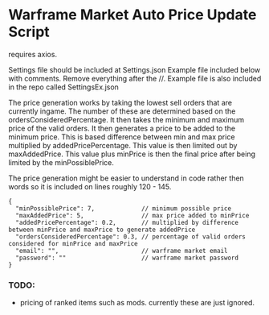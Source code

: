 # Warframe Market Auto Price Update Script

requires axios.

Settings file should be included at Settings.json Example file included below with comments. Remove everything after the //. Example file is also included in the repo called SettingsEx.json

The price generation works by taking the lowest sell orders that are currently ingame. The number of these are determined based on the ordersConsideredPercentage. It then takes the minimum and maximum price of the valid orders. It then generates a price to be added to the minimum price. This is based difference between min and max price multiplied by addedPricePercentage. This value is then limited out by maxAddedPrice. This value plus minPrice is then the final price after being limited by the minPossiblePrice.

The price generation might be easier to understand in code rather then words so it is included on lines roughly 120 - 145.

```
{
  "minPossiblePrice": 7,             // minimum possible price
  "maxAddedPrice": 5,                // max price added to minPrice
  "addedPricePercentage": 0.2,       // multiplied by difference between minPrice and maxPrice to generate addedPrice
  "ordersConsideredPercentage": 0.3, // percentage of valid orders considered for minPrice and maxPrice
  "email": "",                       // warframe market email
  "password": ""                     // warframe market password
}
```
### TODO:

* pricing of ranked items such as mods. currently these are just ignored.
